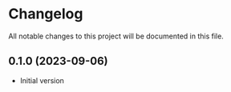 # Changelog

All notable changes to this project will be documented in this file.

## 0.1.0 (2023-09-06)

- Initial version

